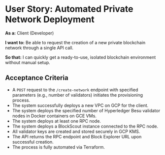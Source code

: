 # User Story: Automated Private Network Deployment

**As a:** Client (Developer)

**I want to:** Be able to request the creation of a new private blockchain network through a single API call.

**So that:** I can quickly get a ready-to-use, isolated blockchain environment without manual setup.

## Acceptance Criteria
- A `POST` request to the `/create-network` endpoint with specified parameters (e.g., number of validators) initiates the provisioning process.
- The system successfully deploys a new VPC on GCP for the client.
- The system deploys the specified number of Hyperledger Besu validator nodes in Docker containers on GCE VMs.
- The system deploys at least one RPC node.
- The system deploys a BlockScout instance connected to the RPC node.
- All validator keys are created and stored securely in GCP KMS.
- The API returns the RPC endpoint and Block Explorer URL upon successful creation.
- The process is fully automated via Terraform.
